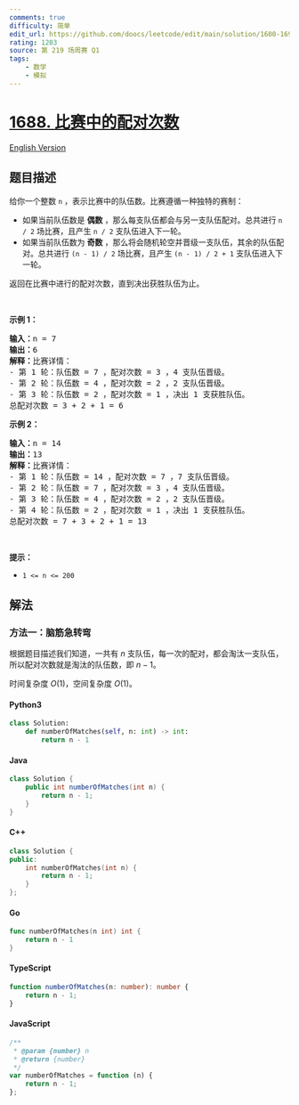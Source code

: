 ```yaml
---
comments: true
difficulty: 简单
edit_url: https://github.com/doocs/leetcode/edit/main/solution/1600-1699/1688.Count%20of%20Matches%20in%20Tournament/README.md
rating: 1203
source: 第 219 场周赛 Q1
tags:
    - 数学
    - 模拟
---
```


<!-- problem:start -->

# [1688. 比赛中的配对次数](https://leetcode.cn/problems/count-of-matches-in-tournament)

[English Version](/solution/1600-1699/1688.Count%20of%20Matches%20in%20Tournament/README_EN.md)

## 题目描述

<!-- description:start -->

<p>给你一个整数 <code>n</code> ，表示比赛中的队伍数。比赛遵循一种独特的赛制：</p>

<ul>
	<li>如果当前队伍数是 <strong>偶数</strong> ，那么每支队伍都会与另一支队伍配对。总共进行 <code>n / 2</code> 场比赛，且产生 <code>n / 2</code> 支队伍进入下一轮。</li>
	<li>如果当前队伍数为 <strong>奇数</strong> ，那么将会随机轮空并晋级一支队伍，其余的队伍配对。总共进行 <code>(n - 1) / 2</code> 场比赛，且产生 <code>(n - 1) / 2 + 1</code> 支队伍进入下一轮。</li>
</ul>

<p>返回在比赛中进行的配对次数，直到决出获胜队伍为止。</p>

<p> </p>

<p><strong>示例 1：</strong></p>

<pre><strong>输入：</strong>n = 7
<strong>输出：</strong>6
<strong>解释：</strong>比赛详情：
- 第 1 轮：队伍数 = 7 ，配对次数 = 3 ，4 支队伍晋级。
- 第 2 轮：队伍数 = 4 ，配对次数 = 2 ，2 支队伍晋级。
- 第 3 轮：队伍数 = 2 ，配对次数 = 1 ，决出 1 支获胜队伍。
总配对次数 = 3 + 2 + 1 = 6
</pre>

<p><strong>示例 2：</strong></p>

<pre><strong>输入：</strong>n = 14
<strong>输出：</strong>13
<strong>解释：</strong>比赛详情：
- 第 1 轮：队伍数 = 14 ，配对次数 = 7 ，7 支队伍晋级。
- 第 2 轮：队伍数 = 7 ，配对次数 = 3 ，4 支队伍晋级。 
- 第 3 轮：队伍数 = 4 ，配对次数 = 2 ，2 支队伍晋级。
- 第 4 轮：队伍数 = 2 ，配对次数 = 1 ，决出 1 支获胜队伍。
总配对次数 = 7 + 3 + 2 + 1 = 13
</pre>

<p> </p>

<p><strong>提示：</strong></p>

<ul>
	<li><code>1 &lt;= n &lt;= 200</code></li>
</ul>

<!-- description:end -->

## 解法

<!-- solution:start -->

### 方法一：脑筋急转弯

根据题目描述我们知道，一共有 $n$ 支队伍，每一次的配对，都会淘汰一支队伍，所以配对次数就是淘汰的队伍数，即 $n - 1$。

时间复杂度 $O(1)$，空间复杂度 $O(1)$。

<!-- tabs:start -->

#### Python3

```python
class Solution:
    def numberOfMatches(self, n: int) -> int:
        return n - 1
```

#### Java

```java
class Solution {
    public int numberOfMatches(int n) {
        return n - 1;
    }
}
```

#### C++

```cpp
class Solution {
public:
    int numberOfMatches(int n) {
        return n - 1;
    }
};
```

#### Go

```go
func numberOfMatches(n int) int {
	return n - 1
}
```

#### TypeScript

```ts
function numberOfMatches(n: number): number {
    return n - 1;
}
```

#### JavaScript

```js
/**
 * @param {number} n
 * @return {number}
 */
var numberOfMatches = function (n) {
    return n - 1;
};
```

<!-- tabs:end -->

<!-- solution:end -->

<!-- problem:end -->
